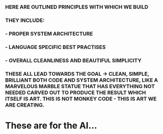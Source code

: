 ### HERE ARE OUTLINED PRINCIPLES WITH WHICH WE BUILD
### THEY INCLUDE:
### - PROPER SYSTEM ARCHITECTURE
### - LANGUAGE SPECIFIC BEST PRACTISES
### - OVERALL CLEANLINESS AND BEAUTIFUL SIMPLICITY
### THESE ALL LEAD TOWARDS THE GOAL -> CLEAN, SIMPLE, BRILLIANT BOTH CODE AND SYSTEM ARCHITECTURE, LIKE A MARVELOUS MARBLE STATUE THAT HAS EVERYTHING NOT NEEDED CARVED OUT TO PRODUCE THE RESULT WHICH ITSELF IS ART. THIS IS NOT MONKEY CODE - THIS IS ART WE ARE CREATING.

# These are for the AI...